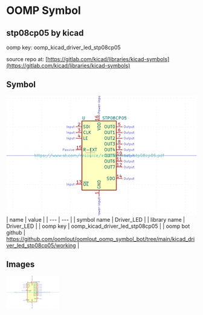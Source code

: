 # OOMP Symbol  
## stp08cp05  by kicad  
  
oomp key: oomp_kicad_driver_led_stp08cp05  
  
source repo at: [https://gitlab.com/kicad/libraries/kicad-symbols](https://gitlab.com/kicad/libraries/kicad-symbols)  
## Symbol  
  
[![working.png](working_600.png)](working.png)  
| name | value | 
| --- | --- | 
| symbol name | Driver_LED | 
| library name | Driver_LED | 
| oomp key | oomp_kicad_driver_led_stp08cp05 | 
| oomp bot github | https://github.com/oomlout/oomlout_oomp_symbol_bot/tree/main/kicad_driver_led_stp08cp05/working | 
## Images  
  
[![working.png](working_140.png)](working.png)  

